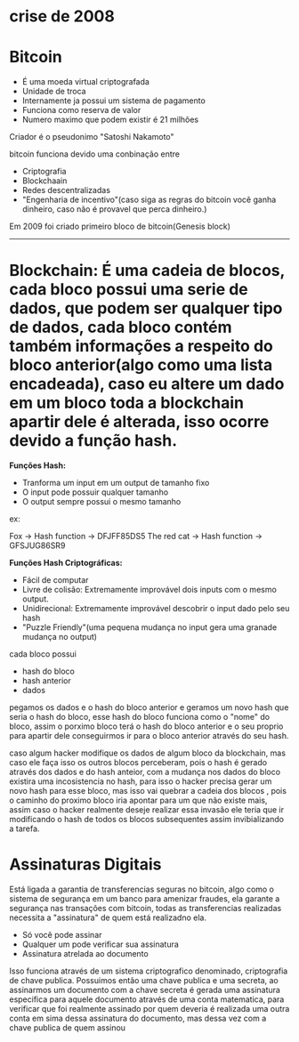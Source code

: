 # crise de 2008

# Bitcoin

- É uma moeda virtual criptografada
- Unidade de troca
- Internamente ja possui um sistema de pagamento
- Funciona como reserva de valor
- Numero maximo que podem existir é 21 milhões

Criador é o pseudonimo "Satoshi Nakamoto"

bitcoin funciona devido uma conbinação entre

- Criptografia
- Blockchaain
- Redes descentralizadas
- "Engenharia de incentivo"(caso siga as regras do bitcoin você ganha dinheiro, caso não é provavel que perca dinheiro.)

Em 2009 foi criado primeiro bloco de bitcoin(Genesis block)

---

# **Blockchain:** É uma cadeia de blocos, cada bloco possui uma serie de dados, que podem ser qualquer tipo de dados, cada bloco contém também informações a respeito do bloco anterior(algo como uma lista encadeada), caso eu altere um dado em um bloco toda a blockchain apartir dele é alterada, isso ocorre devido a função hash.

**Funções Hash:**

- Tranforma um input em um output de tamanho fixo
- O input pode possuir qualquer tamanho
- O output sempre possui o mesmo tamanho

ex:

Fox -> Hash function -> DFJFF85DS5
The red cat -> Hash function -> GFSJUG86SR9

**Funções Hash Criptográficas:**

- Fácil de computar
- Livre de colisão: Extremamente improvável dois inputs com o mesmo output.
- Unidirecional: Extremamente improvável descobrir o input dado pelo seu hash
- "Puzzle Friendly"(uma pequena mudança no input gera uma granade mudança no output)

cada bloco possui

- hash do bloco
- hash anterior
- dados

pegamos os dados e o hash do bloco anterior e geramos um novo hash que seria o hash do bloco, esse hash do bloco funciona como o "nome" do bloco, assim o porximo bloco terá o hash do bloco anterior e o seu proprio para apartir dele conseguirmos ir para o bloco anterior através do seu hash.

caso algum hacker modifique os dados de algum bloco da blockchain, mas caso ele faça isso os outros blocos perceberam, pois o hash é gerado através dos dados e do hash anteior, com a mudança nos dados do bloco existira uma incosistencia no hash, para isso o hacker precisa gerar um novo hash para esse bloco, mas isso vai quebrar a cadeia dos blocos , pois o caminho do proximo bloco iria apontar para um que não existe mais, assim caso o hacker realmente deseje realizar essa invasão ele teria que ir modificando o hash de todos os blocos subsequentes assim invibializando a tarefa.

# **Assinaturas Digitais**

Está ligada a garantia de transferencias seguras no bitcoin, algo como o sistema de segurança em um banco para amenizar fraudes, ela garante a segurança nas transações com bitcoin, todas as transferencias realizadas necessita a "assinatura" de quem está realizadno ela.

- Só você pode assinar
- Qualquer um pode verificar sua assinatura
- Assinatura atrelada ao documento

Isso funciona através de um sistema criptografico  denominado, criptografia de chave publica. Possuimos então uma chave publica e uma secreta, ao assinarmos um documento com a chave secreta é gerada uma assinatura especifica para aquele documento através de uma conta matematica, para verificar que foi realmente assinado por quem deveria é realizada uma outra conta em sima dessa assinatura do documento, mas dessa vez com a chave publica de quem assinou

